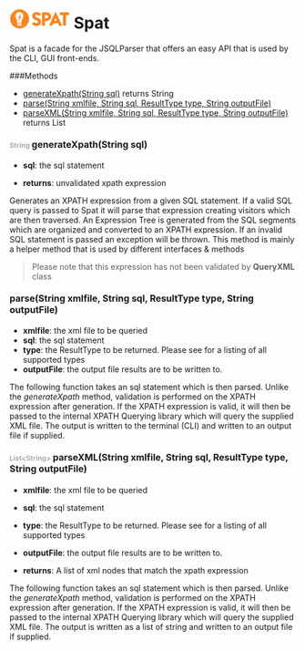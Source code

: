 ![SPAT](spat.jpg) Spat
=====


 Spat is a facade for the JSQLParser that offers an easy API that is used by the CLI, GUI front-ends.




###Methods
- [generateXpath(String sql)](#-1659832918)  returns String
- [parse(String xmlfile, String sql, ResultType type, String outputFile)](#-1099670828) 
- [parseXML(String xmlfile, String sql, ResultType type, String outputFile)](#-1075670907)  returns List


#### <span style="font-size:12px;color:#AAAAAA">String</span> <a style="font-size:16px;" name="-1659832918">generateXpath</a><span style="font-size:16px;">(String sql)</span>
- <b>sql</b>: 
        the sql statement

- <b>returns</b>: unvalidated xpath expression

Generates an XPATH expression from a given SQL statement.
If a valid SQL query is passed to Spat it will parse that expression
creating visitors which are then traversed. An Expression Tree is generated
from the SQL segments which are organized and converted to an XPATH expression.
If an invalid SQL statement is passed an exception will be thrown. This method
is mainly a helper method that is used by different interfaces & methods
> Please note that this expression has not been validated by **QueryXML** class



#### <a style="font-size:16px;" name="-1099670828">parse</a><span style="font-size:16px;">(String xmlfile, String sql, ResultType type, String outputFile)</span>
- <b>xmlfile</b>: 
        the xml file to be queried
- <b>sql</b>: 
        the sql statement
- <b>type</b>: 
        the ResultType to be returned. Please see <a href="https://github
        .com/ferronrsmith/jsqltoxml/blob/master/docs/ResultType.md"></a> for a listing of all supported types
- <b>outputFile</b>: 
        the output file results are to be written to.


The following function takes an sql statement which is then parsed.
Unlike the *generateXpath* method, validation is performed on the XPATH
expression after generation. If the XPATH expression is valid, it will then
be passed to the internal XPATH Querying library which will query the supplied
XML file. The output is written to the terminal (CLI) and written to
an output file if supplied.



#### <span style="font-size:12px;color:#AAAAAA">List&lt;String&gt;</span> <a style="font-size:16px;" name="-1075670907">parseXML</a><span style="font-size:16px;">(String xmlfile, String sql, ResultType type, String outputFile)</span>
- <b>xmlfile</b>: 
        the xml file to be queried
- <b>sql</b>: 
        the sql statement
- <b>type</b>: 
        the ResultType to be returned. Please see <a href="https://github
        .com/ferronrsmith/jsqltoxml/blob/master/docs/ResultType.md"></a> for a listing of all supported types
- <b>outputFile</b>: 
        the output file results are to be written to.

- <b>returns</b>: A list of xml nodes that match the xpath expression

The following function takes an sql statement which is then parsed.
Unlike the *generateXpath* method, validation is performed on the XPATH
expression after generation. If the XPATH expression is valid, it will then
be passed to the internal XPATH Querying library which will query the supplied
XML file. The output is written as a list of string and written to
an output file if supplied.




